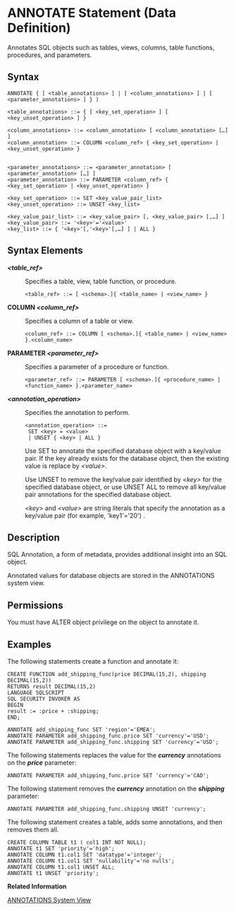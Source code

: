 <!-- loio534df83ee61946b884e7594d21459e35 -->

# ANNOTATE Statement \(Data Definition\)

Annotates SQL objects such as tables, views, columns, table functions, procedures, and parameters.



<a name="loio534df83ee61946b884e7594d21459e35__section_kbn_5gz_kbb"/>

## Syntax

```
ANNOTATE { [ <table_annotations> ] | [ <column_annotations> ] | [ <parameter_annotations> ] } )

<table_annotations> ::= { [ <key_set_operation> ] [ <key_unset_operation> ] }

<column_annotations> ::= <column_annotation> [ <column_annotation> […] ]
<column_annotation> ::= COLUMN <column_ref> { <key_set_operation> | <key_unset_operation> }


<parameter_annotations> ::= <parameter_annotation> [ <parameter_annotation> […] ]
<parameter_annotation> ::= PARAMETER <column_ref> { <key_set_operation> | <key_unset_operation> }

<key_set_operation> ::= SET <key_value_pair_list> 
<key_unset_operation> ::= UNSET <key_list>

<key_value_pair_list> ::= <key_value_pair> [, <key_value_pair> [,…] ]
<key_value_pair> ::= '<key>'='<value>'
<key_list> ::= { '<key>'[,'<key>'[,…] ] | ALL }
```



<a name="loio534df83ee61946b884e7594d21459e35__section_lbn_5gz_kbb"/>

## Syntax Elements


<dl>
<dt><b>

*<table\_ref\>*

</b></dt>
<dd>

Specifies a table, view, table function, or procedure.

```
<table_ref> ::= [ <schema>.]{ <table_name> | <view_name> }
```



</dd><dt><b>

COLUMN *<column\_ref\>*

</b></dt>
<dd>

Specifies a column of a table or view.

```
<column_ref> ::= COLUMN [ <schema>.]{ <table_name> | <view_name> }.<column_name>
```



</dd><dt><b>

PARAMETER *<parameter\_ref\>*

</b></dt>
<dd>

Specifies a parameter of a procedure or function.

```
<parameter_ref> ::= PARAMETER [ <schema>.]{ <procedure_name> | <function_name> }.<parameter_name>
```



</dd><dt><b>

*<annotation\_operation\>*

</b></dt>
<dd>

Specifies the annotation to perform.

```
<annotation_operation> ::=  
 SET <key> = <value> 
 | UNSET { <key> | ALL } 
```

Use SET to annotate the specified database object with a key/value pair. If the key already exists for the database object, then the existing value is replace by *<value\>*.

Use UNSET to remove the key/value pair identified by *<key\>* for the specified database object, or use UNSET ALL to remove all key/value pair annotations for the specified database object.

*<key\>* and *<value\>* are string literals that specify the annotation as a key/value pair \(for example, 'key1'='20'\) .



</dd>
</dl>



<a name="loio534df83ee61946b884e7594d21459e35__section_mbn_5gz_kbb"/>

## Description

SQL Annotation, a form of metadata, provides additional insight into an SQL object.

Annotated values for database objects are stored in the ANNOTATIONS system view.



<a name="loio534df83ee61946b884e7594d21459e35__section_ybv_4sg_2cb"/>

## Permissions

You must have ALTER object privilege on the object to annotate it.



<a name="loio534df83ee61946b884e7594d21459e35__section_ylj_gcd_dcb"/>

## Examples

The following statements create a function and annotate it:

```
CREATE FUNCTION add_shipping_func(price DECIMAL(15,2), shipping DECIMAL(15,2))
RETURNS result DECIMAL(15,2)
LANGUAGE SQLSCRIPT  
SQL SECURITY INVOKER AS
BEGIN
result := :price + :shipping;
END;

ANNOTATE add_shipping_func SET 'region'='EMEA';
ANNOTATE PARAMETER add_shipping_func.price SET 'currency'='USD';
ANNOTATE PARAMETER add_shipping_func.shipping SET 'currency'='USD';
```

The following statements replaces the value for the ***currency*** annotations on the ***price*** parameter:

```
ANNOTATE PARAMETER add_shipping_func.price SET 'currency'='CAD';
```

The following statement removes the ***currency*** annotation on the ***shipping*** parameter:

```
ANNOTATE PARAMETER add_shipping_func.shipping UNSET 'currency';
```

The following statement creates a table, adds some annotations, and then removes them all.

```
CREATE COLUMN TABLE t1 ( col1 INT NOT NULL);
ANNOTATE t1 SET 'priority'='high';
ANNOTATE COLUMN t1.col1 SET 'datatype'='integer';
ANNOTATE COLUMN t1.col1 SET 'nullability'='no nulls';
ANNOTATE COLUMN t1.col1 UNSET ALL;
ANNOTATE t1 UNSET 'priority';
```

**Related Information**  


[ANNOTATIONS System View](../../020-System-Views-Reference/021-System-Views/annotations-system-view-da2b930.md "Provides information about annotations that have been added to SQL objects.")

